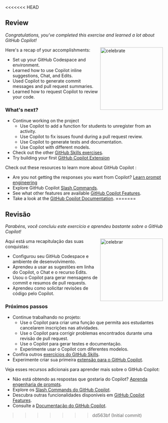 <<<<<<< HEAD
## Review

_Congratulations, you've completed this exercise and learned a lot about GitHub Copilot!_

<img src="https://octodex.github.com/images/jetpacktocat.png" alt=celebrate width=200 align=right>

Here's a recap of your accomplishments:

- Set up your GitHub Codespace and environment.
- Learned how to use Copilot inline suggestions, Chat, and Edits.
- Used Copilot to generate commit messages and pull request summaries.
- Learned how to request Copilot to review your code.

### What's next?

- Continue working on the project
  - Use Copilot to add a function for students to unregister from an activity.
  - Use Copilot to fix issues found during a pull request review.
  - Use Copilot to generate tests and documentation.
  - Use Copilot with different models.
- Check out the other [GitHub Skills exercises](https://skills.github.com).
- Try building your first [GitHub Copilot Extension](https://github.com/skills/your-first-extension-for-github-copilot)

Check out these resources to learn more about GitHub Copilot :

- Are you not getting the responses you want from Copilot? [Learn prompt engineering](https://docs.github.com/en/copilot/using-github-copilot/copilot-chat/prompt-engineering-for-copilot-chat)
- Explore GitHub Copilot [Slash Commands](https://docs.github.com/en/copilot/using-github-copilot/copilot-chat/github-copilot-chat-cheat-sheet?tool=vscode).
- See what other features are available [GitHub Copilot Features](https://docs.github.com/en/copilot/about-github-copilot/github-copilot-features).
- Take a look at the [GitHub Copilot Documentation](https://docs.github.com/en/copilot).
=======
## Revisão

_Parabéns, você concluiu este exercício e aprendeu bastante sobre o GitHub Copilot!_

<img src="https://octodex.github.com/images/jetpacktocat.png" alt=celebrar width=200 align=right>

Aqui está uma recapitulação das suas conquistas:

- Configurou seu GitHub Codespace e ambiente de desenvolvimento.
- Aprendeu a usar as sugestões em linha do Copilot, o Chat e o recurso Edits.
- Usou o Copilot para gerar mensagens de commit e resumos de pull requests.
- Aprendeu como solicitar revisões de código pelo Copilot.

### Próximos passos

- Continue trabalhando no projeto:
  - Use o Copilot para criar uma função que permita aos estudantes cancelarem inscrições nas atividades.
  - Use o Copilot para corrigir problemas encontrados durante uma revisão de pull request.
  - Use o Copilot para gerar testes e documentação.
  - Experimente usar o Copilot com diferentes modelos.
- Confira outros [exercícios do GitHub Skills](https://skills.github.com).
- Experimente criar sua primeira [extensão para o GitHub Copilot](https://github.com/skills/your-first-extension-for-github-copilot).

Veja esses recursos adicionais para aprender mais sobre o GitHub Copilot:

- Não está obtendo as respostas que gostaria do Copilot? [Aprenda engenharia de prompts](https://docs.github.com/en/copilot/using-github-copilot/copilot-chat/prompt-engineering-for-copilot-chat).
- Explore os [Slash Commands do GitHub Copilot](https://docs.github.com/en/copilot/using-github-copilot/copilot-chat/github-copilot-chat-cheat-sheet?tool=vscode).
- Descubra outras funcionalidades disponíveis em [GitHub Copilot Features](https://docs.github.com/en/copilot/about-github-copilot/github-copilot-features).
- Consulte a [Documentação do GitHub Copilot](https://docs.github.com/en/copilot).

>>>>>>> dd563bf (Initial commit)

